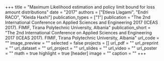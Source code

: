 +++
title = "Maximum Likelihood estimation and policy limit bound for loss amount distributions"
date = "2017"
authors = ["Etleva Llagami", "Endri RACO", "Kleida Haxhi"]
publication_types = ["1"]
publication = "The 2nd International Conference on Applied Sciences and Engineering 2017 (ICEAS 2017).  FIMIF, Tirana Polytechnic University, Albania"
publication_short = "The 2nd International Conference on Applied Sciences and Engineering 2017 (ICEAS 2017).  FIMIF, Tirana Polytechnic University, Albania"
url_code = ""
image_preview = ""
selected = false
projects = []
url_pdf = ""
url_preprint = ""
url_dataset = ""
url_project = ""
url_slides = ""
url_video = ""
url_poster = ""
math = true
highlight = true
[header]
image = ""
caption = ""
+++
